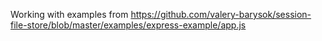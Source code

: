 Working with examples from https://github.com/valery-barysok/session-file-store/blob/master/examples/express-example/app.js

